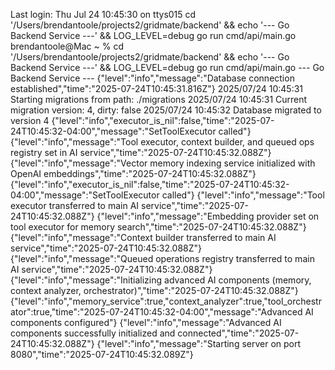 Last login: Thu Jul 24 10:45:30 on ttys015
cd '/Users/brendantoole/projects2/gridmate/backend' && echo '--- Go Backend Service ---' && LOG_LEVEL=debug go run cmd/api/main.go
brendantoole@Mac ~ % cd '/Users/brendantoole/projects2/gridmate/backend' && echo '--- Go Backend Service ---' && LOG_LEVEL=debug go run cmd/api/main.go
--- Go Backend Service ---
{"level":"info","message":"Database connection established","time":"2025-07-24T10:45:31.816Z"}
2025/07/24 10:45:31 Starting migrations from path: ./migrations
2025/07/24 10:45:31 Current migration version: 4, dirty: false
2025/07/24 10:45:32 Database migrated to version 4
{"level":"info","executor_is_nil":false,"time":"2025-07-24T10:45:32-04:00","message":"SetToolExecutor called"}
{"level":"info","message":"Tool executor, context builder, and queued ops registry set in AI service","time":"2025-07-24T10:45:32.088Z"}
{"level":"info","message":"Vector memory indexing service initialized with OpenAI embeddings","time":"2025-07-24T10:45:32.088Z"}
{"level":"info","executor_is_nil":false,"time":"2025-07-24T10:45:32-04:00","message":"SetToolExecutor called"}
{"level":"info","message":"Tool executor transferred to main AI service","time":"2025-07-24T10:45:32.088Z"}
{"level":"info","message":"Embedding provider set on tool executor for memory search","time":"2025-07-24T10:45:32.088Z"}
{"level":"info","message":"Context builder transferred to main AI service","time":"2025-07-24T10:45:32.088Z"}
{"level":"info","message":"Queued operations registry transferred to main AI service","time":"2025-07-24T10:45:32.088Z"}
{"level":"info","message":"Initializing advanced AI components (memory, context analyzer, orchestrator)","time":"2025-07-24T10:45:32.088Z"}
{"level":"info","memory_service":true,"context_analyzer":true,"tool_orchestrator":true,"time":"2025-07-24T10:45:32-04:00","message":"Advanced AI components configured"}
{"level":"info","message":"Advanced AI components successfully initialized and connected","time":"2025-07-24T10:45:32.088Z"}
{"level":"info","message":"Starting server on port 8080","time":"2025-07-24T10:45:32.089Z"}

